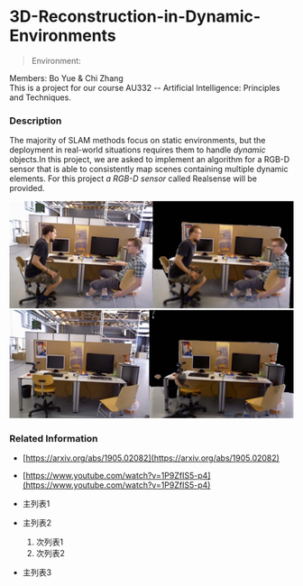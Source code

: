 # 3D-Reconstruction-in-Dynamic-Environments
> Environment: 

Members: Bo Yue & Chi Zhang  
This is a project for our course AU332 -- Artificial Intelligence: Principles and Techniques. 

### Description
The majority of SLAM methods focus on static environments, but the deployment in real-world situations requires them to handle _dynamic_ objects.In this project, we are asked to implement an algorithm for a RGB-D sensor that is able to consistently map scenes containing multiple dynamic elements. For this project _a RGB-D sensor_ called Realsense will be provided.

![3D Reconstruction](./project-1.jpg)
![3D Reconstruction](./project-2.jpg)

### Related Information
- [https://arxiv.org/abs/1905.02082](https://arxiv.org/abs/1905.02082)
- [https://www.youtube.com/watch?v=1P9ZfIS5-p4](https://www.youtube.com/watch?v=1P9ZfIS5-p4)

- 主列表1
- 主列表2
  1. 次列表1
  2. 次列表2
    
+ 主列表3
